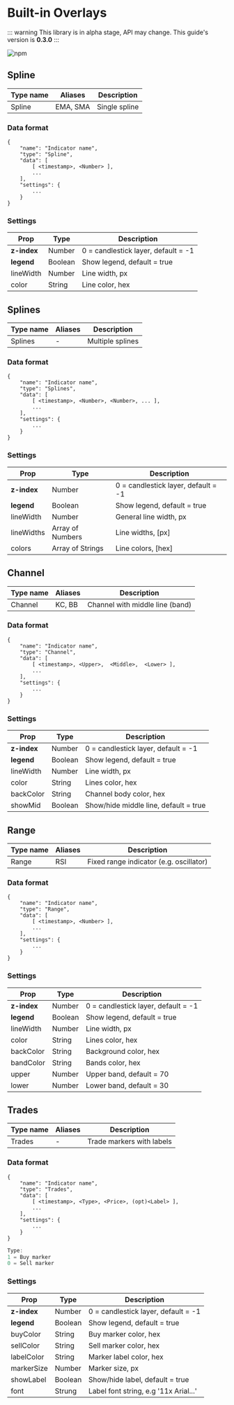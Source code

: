 # Built-in Overlays

::: warning
This library is in alpha stage, API may change. This guide's version is **0.3.0**
:::

![npm](https://img.shields.io/npm/v/trading-vue-js.svg?color=brightgreen&label=Current%20lib%20version)

## Spline

| Type name | Aliases | Description |
|---|---|---|
| Spline  | EMA, SMA | Single spline |

### Data format

```
{
    "name": "Indicator name",
    "type": "Spline",
    "data": [
        [ <timestamp>, <Number> ],
        ...
    ],
    "settings": {
        ...
    }
}
```

### Settings

| Prop | Type | Description |
|---|---|---|
| **z-index** | Number | 0 = candlestick layer, default = -1 |
| **legend**  | Boolean  | Show legend, default = true |
| lineWidth | Number | Line width, px |
| color | String | Line color, hex |

## Splines

| Type name | Aliases | Description |
|---|---|---|
| Splines  | - | Multiple splines |

### Data format

```
{
    "name": "Indicator name",
    "type": "Splines",
    "data": [
        [ <timestamp>, <Number>, <Number>, ... ],
        ...
    ],
    "settings": {
        ...
    }
}
```

### Settings

| Prop | Type | Description |
|---|---|---|
| **z-index** | Number | 0 = candlestick layer, default = -1 |
| **legend**  | Boolean  | Show legend, default = true |
| lineWidth | Number | General line width, px |
| lineWidths | Array of Numbers | Line widths, [px]|
| colors | Array of Strings | Line colors, [hex] |

## Channel

| Type name | Aliases | Description |
|---|---|---|
| Channel  | KC, BB | Channel with middle line (band) |

### Data format

```
{
    "name": "Indicator name",
    "type": "Channel",
    "data": [
        [ <timestamp>, <Upper>,  <Middle>,  <Lower> ],
        ...
    ],
    "settings": {
        ...
    }
}
```

### Settings

| Prop | Type | Description |
|---|---|---|
| **z-index** | Number | 0 = candlestick layer, default = -1 |
| **legend**  | Boolean  | Show legend, default = true |
| lineWidth | Number | Line width, px |
| color | String | Lines color, hex |
| backColor | String | Channel body color, hex |
| showMid  | Boolean | Show/hide middle line, default = true |

## Range

| Type name | Aliases | Description |
|---|---|---|
| Range  | RSI | Fixed range indicator (e.g. oscillator) |

### Data format

```
{
    "name": "Indicator name",
    "type": "Range",
    "data": [
        [ <timestamp>, <Number> ],
        ...
    ],
    "settings": {
        ...
    }
}
```

### Settings

| Prop | Type | Description |
|---|---|---|
| **z-index** | Number | 0 = candlestick layer, default = -1 |
| **legend**  | Boolean  | Show legend, default = true |
| lineWidth | Number | Line width, px |
| color | String | Lines color, hex |
| backColor  | String | Background color, hex |
| bandColor   | String  |  Bands color, hex |
| upper | Number  | Upper band, default = 70 |
| lower | Number  |  Lower band, default = 30 |

## Trades

| Type name | Aliases | Description |
|---|---|---|
| Trades | - | Trade markers with labels|

### Data format

```
{
    "name": "Indicator name",
    "type": "Trades",
    "data": [
        [ <timestamp>, <Type>, <Price>, (opt)<Label> ],
        ...
    ],
    "settings": {
        ...
    }
}
```

```js
Type:
1 = Buy marker
0 = Sell marker
```

### Settings

| Prop | Type | Description |
|---|---|---|
| **z-index** | Number | 0 = candlestick layer, default = -1 |
| **legend**  | Boolean  | Show legend, default = true |
| buyColor | String | Buy marker color, hex |
| sellColor | String | Sell marker color, hex  |
| labelColor | String | Marker label color, hex  |
| markerSize | Number | Marker size, px |
| showLabel | Boolean | Show/hide label, default = true |
| font | Strung | Label font string, e.g '11x Arial...'|
